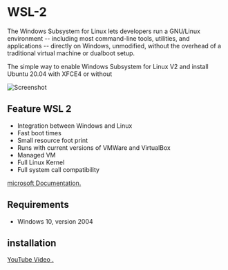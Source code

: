 # WSL-2

The Windows Subsystem for Linux lets developers run a GNU/Linux environment -- including most command-line tools, utilities, and applications -- directly on Windows, unmodified, without the overhead of a traditional virtual machine or dualboot setup.

The simple way to enable Windows Subsystem for Linux V2 and install Ubuntu 20.04 with XFCE4 or without 

![Screenshot](https://previews.dropbox.com/p/thumb/AA5ir4dI8P_mU5o2B1KRQksKOjveUZb8cGXSYWp4mxRrnjzrA6bV6EH6o_i3c6J5Svx2iNvPW5dsHO2VHndhID9hkU7Mg3_J7vaR8ZDD80GJsz651bBKUGa0LeKR3kEb_X1X071mM0vNZt8vEaDJg39W7UmeAaU14O_R2_M4RxKJirNjUpj_3R8mHEco_kiNPITBpdxOwjQaf7yDXgMa3ZJBTDjTl7XmYjQDKfR_U1FMUk9m-0ngP2hbjiRulTGcKP-hCk2MyFZ_DO0Y8emffFlsXUzDG5TVjHNyTdawce9XE-8JFn_HjJByObgSuZ3urGghB2XinssAgcF_tyDiyNCxNxA4uM9jReJdfjxKYkXIKQYIpQ61miqGz4FmC4-gsEI/p.png?fv_content=true&size_mode=5)

## Feature WSL 2

* Integration between Windows and Linux	
* Fast boot times	
* Small resource foot print	
* Runs with current versions of VMWare and VirtualBox	
* Managed VM	
* Full Linux Kernel	
* Full system call compatibility	

[microsoft Documentation.](https://docs.microsoft.com/en-us/windows/wsl/)

## Requirements
* Windows 10, version 2004

## installation 

[YouTube Video .](https://youtu.be/8ZwQdgMfYoA)
